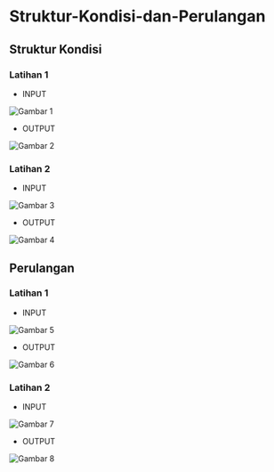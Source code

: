 # Struktur-Kondisi-dan-Perulangan
## Struktur Kondisi
### Latihan 1 

- INPUT

![Gambar 1](screenshot/1.png)

- OUTPUT

![Gambar 2](screenshot/2.png)

### Latihan 2

- INPUT

![Gambar 3](screenshot/3.png)

- OUTPUT

![Gambar 4](screenshot/4.png)

## Perulangan
### Latihan 1

- INPUT

![Gambar 5](screenshot/5.png)

- OUTPUT

![Gambar 6](screenshot/6.png)

### Latihan 2

- INPUT

![Gambar 7](screenshot/7.png)

- OUTPUT

![Gambar 8](screenshot/8.png)
